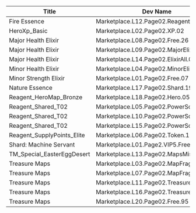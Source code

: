 | Title | Dev Name | Quantity | Currency |  Price |
| ----- | -------- | -------- | -------- |  ----- |
| Fire Essence | Marketplace.L12.Page02.Reagent.17 | 2 | Gems | 200 |
| HeroXp_Basic | Marketplace.L02.Page02.XP.02 | 100000 | Gold | 200 |
| Major Health Elixir | Marketplace.L08.Page02.Free.26 | 3 | Gold | 0 |
| Major Health Elixir | Marketplace.L09.Page02.MajorElixir.06 | 8 | Gold | 50000 |
| Major Health Elixir | Marketplace.L14.Page02.ElixirAll.06 | 3 | Gold | 50000 |
| Minor Health Elixir | Marketplace.L04.Page02.MinorElixir.05 | 4 | Gold | 4000 |
| Minor Strength Elixir | Marketplace.L01.Page02.Free.07 | 5 | Gold | 0 |
| Nature Essence | Marketplace.L17.Page02.Shard.19 | 2 | Gold | 300000 |
| Reagent_HeroMap_Bronze | Marketplace.L18.Page02.Hero.05 | 1 | Gold | 300000 |
| Reagent_Shared_T02 | Marketplace.L05.Page02.PowerSource.02 | 10 | Gold | 2500 |
| Reagent_Shared_T02 | Marketplace.L10.Page02.PowerSource.05 | 15 | Gold | 2500 |
| Reagent_Shared_T02 | Marketplace.L15.Page02.PowerSource.08 | 20 | Gold | 2500 |
| Reagent_SupplyPoints_Elite | Marketplace.L06.Page02.Token.12 | 4 | Gold | 100000 |
| Shard: Machine Servant | Marketplace.L01.Page2.VIP5.FreeBonus.51 | 2 | Gold | 0 |
| TM_Special_EasterEggDesert | Marketplace.L13.Page02.MapsMisc.23 | 1 | Gems | 200 |
| Treasure Maps | Marketplace.L03.Page02.MapFragments.02 | 3 | Gold | 20000 |
| Treasure Maps | Marketplace.L07.Page02.MapFragments.06 | 5 | Gold | 20000 |
| Treasure Maps | Marketplace.L11.Page02.TreasureMap.02 | 7 | Gold | 20000 |
| Treasure Maps | Marketplace.L16.Page02.TreasureMap.05 | 10 | Gold | 20000 |
| Treasure Maps | Marketplace.L20.Page02.Free.95 | 4 | Gold | 0 |
